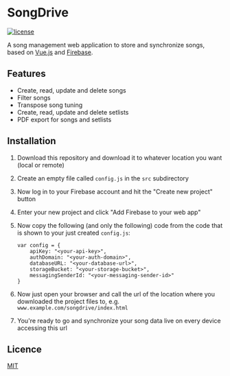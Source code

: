 # SongDrive
[![license](https://img.shields.io/github/license/mashape/apistatus.svg?style=flat-square)]()

A song management web application to store and synchronize songs, based on [Vue.js](vuejs.org/) and [Firebase](firebase.google.com/).

## Features
- Create, read, update and delete songs
- Filter songs
- Transpose song tuning
- Create, read, update and delete setlists
- PDF export for songs and setlists

## Installation

1. Download this repository and download it to whatever location you want (local or remote)
2. Create an empty file called `config.js` in the `src` subdirectory
3. Now log in to your Firebase account and hit the "Create new project" button
4. Enter your new project and click "Add Firebase to your web app"
5. Now copy the following (and only the following) code from the code that is shown to your just created `config.js`:

    ```
    var config = {
        apiKey: "<your-api-key>",
        authDomain: "<your-auth-domain>",
        databaseURL: "<your-database-url>",
        storageBucket: "<your-storage-bucket>",
        messagingSenderId: "<your-messaging-sender-id>"
    }
    ```
    
6. Now just open your browser and call the url of the location where you downloaded the project files to, e.g. `www.example.com/songdrive/index.html`
7. You're ready to go and synchronize your song data live on every device accessing this url

## Licence
[MIT](./LICENSE)
